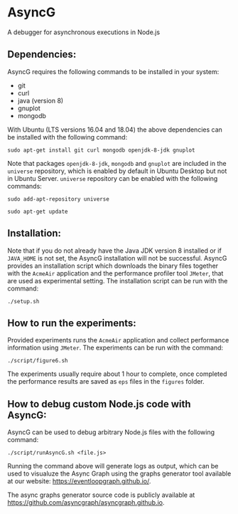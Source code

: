 # AsyncG
A debugger for asynchronous executions in Node.js

## Dependencies:
AsyncG requires the following commands to be installed in your system:

* git
* curl
* java (version 8)
* gnuplot
* mongodb

With Ubuntu (LTS versions 16.04 and 18.04) the above dependencies can be installed with the following command:

```console
sudo apt-get install git curl mongodb openjdk-8-jdk gnuplot
```

Note that packages ```openjdk-8-jdk```, ```mongodb``` and ```gnuplot``` are included in the ```universe``` repository, which is enabled by default in Ubuntu Desktop but not in Ubuntu Server. ```universe``` repository can be enabled with the following commands:

```console 
sudo add-apt-repository universe

sudo apt-get update
```

## Installation:
Note that if you do not already have the Java JDK version 8 installed or if ```JAVA_HOME``` is not set, the AsyncG installation will not be successful.
AsyncG provides an installation script which downloads the binary files together with the ```AcmeAir``` application and the performance profiler tool ```JMeter```, that are used as experimental setting.
The installation script can be run with the command:
```console
./setup.sh
```

## How to run the experiments:
Provided experiments runs the ```AcmeAir``` application and collect performance information using ```JMeter```. The experiments can be run with the command:
```console
./script/figure6.sh
```

The experiments usually require about 1 hour to complete, once completed the performance results are saved as ```eps``` files in the ```figures``` folder.


## How to debug custom Node.js code with AsyncG:
AsyncG can be used to debug arbitrary Node.js files with the following command:

```console
./script/runAsyncG.sh <file.js>
```

Running the command above will generate logs as output, which can be used to visualuze the Async Graph using the graphs generator tool available at our website: <https://eventloopgraph.github.io/>.

The async graphs generator source code is publicly available at <https://github.com/asyncgraph/asyncgraph.github.io>.

